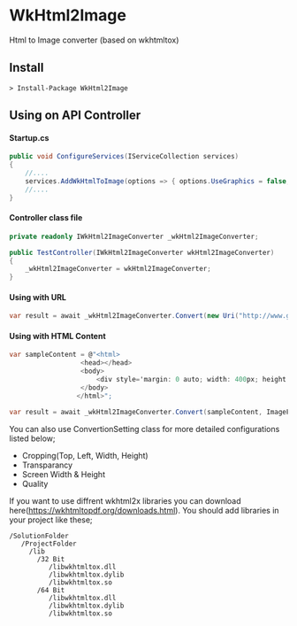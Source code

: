 # WkHtml2Image
Html to Image converter (based on wkhtmltox)

## Install
```
> Install-Package WkHtml2Image
```

## Using on API Controller

#### Startup.cs

```csharp
public void ConfigureServices(IServiceCollection services)
{
    //....
    services.AddWkHtmlToImage(options => { options.UseGraphics = false; });
    //....
}
```

#### Controller class file
```csharp
private readonly IWkHtml2ImageConverter _wkHtml2ImageConverter;

public TestController(IWkHtml2ImageConverter wkHtml2ImageConverter)
{
    _wkHtml2ImageConverter = wkHtml2ImageConverter;
}
```


#### Using with URL
```csharp
var result = await _wkHtml2ImageConverter.Convert(new Uri("http://www.google.com/"), ImageFormat.Png);
```

#### Using with HTML Content
```csharp
var sampleContent = @"<html>
                  <head></head>
                  <body>
                      <div style='margin: 0 auto; width: 400px; height:400px; background-color:yellow; text-align:center; font-size:18pt;'>Hello</div>
                  </body>
                 </html>";

var result = await _wkHtml2ImageConverter.Convert(sampleContent, ImageFormat.Png);
```

You can also use ConvertionSetting class for more detailed configurations listed below;
- Cropping(Top, Left, Width, Height)
- Transparancy
- Screen Width & Height
- Quality


If you want to use diffrent wkhtml2x libraries you can download here(https://wkhtmltopdf.org/downloads.html). You should add libraries in your project like these;
```
/SolutionFolder
   /ProjectFolder
     /lib
       /32 Bit
          /libwkhtmltox.dll
          /libwkhtmltox.dylib
          /libwkhtmltox.so
       /64 Bit
          /libwkhtmltox.dll
          /libwkhtmltox.dylib
          /libwkhtmltox.so
```
